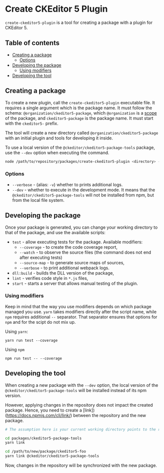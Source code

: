 Create CKEditor 5 Plugin
========================

`create-ckeditor5-plugin` is a tool for creating a package with a plugin for CKEditor 5.

## Table of contents

* [Creating a package](#creating-a-package)
   * [Options](#options)
* [Developing the package](#developing-the-package)
   * [Using modifiers](#using-modifiers)
* [Developing the tool](#developing-the-tool)

## Creating a package

To create a new plugin, call the `create-ckeditor5-plugin` executable file. It requires a single argument which is the package name. It must follow the schema: `@organization/ckeditor5-package`, which `@organization` is a [scope](https://docs.npmjs.com/about-scopes) of the package, and `ckeditor5-package` is the package name. It must start with the `ckeditor5-` prefix.

The tool will create a new directory called `@organization/ckeditor5-package` with an initial plugin and tools for developing it inside.

To use a local version of the `@ckeditor/ckeditor5-package-tools` package, use the `--dev` option when executing the command.

```bash
node /path/to/repository/packages/create-ckeditor5-plugin <directory> --dev
```

### Options

* `--verbose` - (alias: `-v`) whether to prints additional logs.
* `--dev` - whether to execute in the development mode. It means that the `@ckeditor/ckeditor5-package-tools` will not be installed from npm, but from the local file system.

## Developing the package

Once your package is generated, you can change your working directory to that of the package, and use the available scripts:

* `test` - allow executing tests for the package. Available modifiers:
    * `--coverage` - to create the code coverage report,
    * `--watch` - to observe the source files (the command does not end after executing tests)
    * `--source-map` - to generate source maps of sources,
    * `--verbose` - to print additional webpack logs.
* `dll:build` - builds the DLL version of the package,
* `lint` - verifies code style in `*.js` files,
* `start` - starts a server that allows manual testing of the plugin.

### Using modifiers

Keep in mind that the way you use modifiers depends on which package managed you use. `yarn` takes modifiers directly after the script name, while `npm` requires additional `--` separator. That separator ensures that options for `npm` and for the scipt do not mix up.

Using `yarn`:
```
yarn run test --coverage
```
Using `npm`
```
npm run test -- --coverage
```

## Developing the tool

When creating a new package with the `--dev` option, the local version of the `@ckeditor/ckeditor5-package-tools` will be installed instead of its npm version.

However, applying changes in the repository does not impact the created package. Hence, you need to create a [link])(https://docs.npmjs.com/cli/link/) between the repository and the new package.

```bash
# The assumption here is your current working directory points to the root directory in the repository.

cd packages/ckeditor5-package-tools
yarn link

cd /path/to/new/package/ckeditor5-foo
yarn link @ckeditor/ckeditor5-package-tools
```

Now, changes in the repository will be synchronized with the new package.

